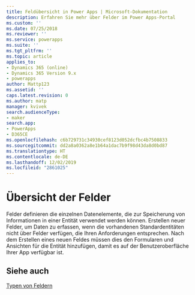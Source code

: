 ```yaml
---
title: Feldübersicht in Power Apps | Microsoft-Dokumentation
description: Erfahren Sie mehr über Felder im Power Apps-Portal
ms.custom: ''
ms.date: 07/25/2018
ms.reviewer: ''
ms.service: powerapps
ms.suite: ''
ms.tgt_pltfrm: ''
ms.topic: article
applies_to:
- Dynamics 365 (online)
- Dynamics 365 Version 9.x
- powerapps
author: Mattp123
ms.assetid: ''
caps.latest.revision: 0
ms.author: matp
manager: kvivek
search.audienceType:
- maker
search.app:
- PowerApps
- D365CE
ms.openlocfilehash: c6b729731c34930cef8123d052dcfbc4b7508833
ms.sourcegitcommit: dd2a8a0362a8e1b64a1dac7b9f98d43da8d0bd87
ms.translationtype: HT
ms.contentlocale: de-DE
ms.lasthandoff: 12/02/2019
ms.locfileid: "2861025"
---
```

# <a name="fields-overview"></a>Übersicht der Felder

Felder definieren die einzelnen Datenelemente, die zur Speicherung von Informationen in einer Entität verwendet werden können. Erstellen neuer Felder, um Daten zu erfassen, wenn die vorhandenen Standardentitäten nicht über Felder verfügen, die Ihren Anforderungen entsprechen. Nach dem Erstellen eines neuen Feldes müssen dies den Formularen und Ansichten für die Entität hinzufügen, damit es auf der Benutzeroberfläche Ihrer App verfügbar ist.

## <a name="see-also"></a>Siehe auch
[Typen von Feldern](types-of-fields.md)
